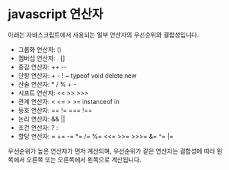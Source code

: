 # javascript 연산자


아래는 자바스크립트에서 사용되는 일부 연산자의 우선순위와 결합성입니다.

* 그룹화 연산자: ()
* 멤버십 연산자: . []
* 증감 연산자: ++ --
* 단항 연산자: + - ! ~ typeof void delete new
* 산술 연산자: * / % + -
* 시프트 연산자: << >> >>>
* 관계 연산자: < <= > >= instanceof in
* 등호 연산자: == != === !==
* 논리 연산자: && ||
* 조건 연산자: ? :
* 할당 연산자: = += -= *= /= %= <<= >>= >>>= &= ^= |=

우선순위가 높은 연산자가 먼저 계산되며, 우선순위가 같은 연산자는 결합성에 따라 왼쪽에서 오른쪽 또는 오른쪽에서 왼쪽으로 계산됩니다.
